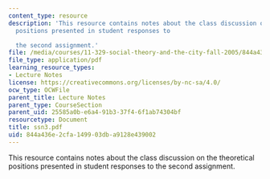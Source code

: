 ```yaml
---
content_type: resource
description: 'This resource contains notes about the class discussion on the theoretical
  positions presented in student responses to

  the second assignment.'
file: /media/courses/11-329-social-theory-and-the-city-fall-2005/844a436e2cfa149903dba9128e439002_ssn3.pdf
file_type: application/pdf
learning_resource_types:
- Lecture Notes
license: https://creativecommons.org/licenses/by-nc-sa/4.0/
ocw_type: OCWFile
parent_title: Lecture Notes
parent_type: CourseSection
parent_uid: 25585a0b-e6a4-91b3-37f4-6f1ab74304bf
resourcetype: Document
title: ssn3.pdf
uid: 844a436e-2cfa-1499-03db-a9128e439002
---
```

This resource contains notes about the class discussion on the theoretical positions presented in student responses to
the second assignment.